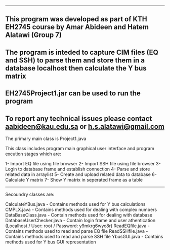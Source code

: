 ------------------------------------------------------------------------------------------------------------------------------------------
This program was developed as part of KTH EH2745 course by Amar Abideen and Hatem Alatawi (Group 7)
------------------------------------------------------------------------------------------------------------------------------------------
The program is inteded to capture CIM files (EQ and SSH) to parse them and store them in a database localhost then calculate the Y bus matrix
------------------------------------------------------------------------------------------------------------------------------------------
EH2745Project1.jar can be used to run the program
------------------------------------------------------------------------------------------------------------------------------------------
To report any technical issues please contact aabideen@kau.edu.sa or h.s.alatawi@gmail.com
----------------------------------------------------------------------------------------------------------------------------------------

The primary main class is Project1.java

This class includes program main graphical user interface and program excution stages which are:

1- Import EQ file using file browser
2- Import SSH file using file browser
3- Login to database frame and establish connection 
4- Parse and store related data in arraylist
5- Create and upload related data to database
6- Calculate Y matrix
7- Show Y matrix in seperated frame as a table

------------------------------------------------------------------------------------------------------------------------------------------

Secoundry classes are:

CalculateYBus.java - Contains methods used for Y bus calculations
CMPLX.java - Contains methods used for dealing with complex numbers
DataBaseClass.java - Contain methods used for dealing with database
DatabaseUserChecker.java - Contain login frame and user athentication (Localhost / User: root / Password: y9mkrg6wyc8r)
ReadEQfile.java - Contains methods used to read and parse EQ file
ReadSSHfile.java - Contains methods used to read and parse SSH file
YbusGUI.java - Contains methods used for Y bus GUI representation
